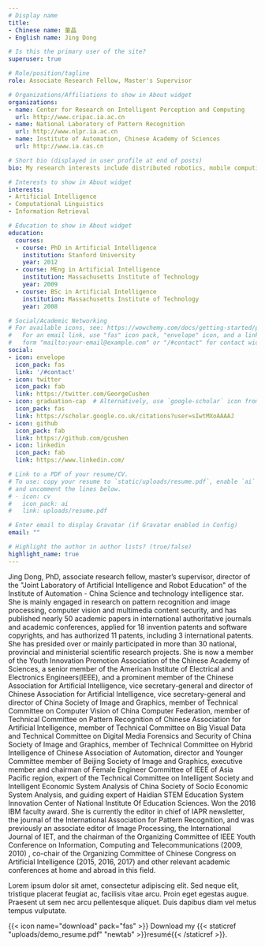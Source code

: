 ```yaml
---
# Display name
title: 
- Chinese name: 董晶
- English name: Jing Dong

# Is this the primary user of the site?
superuser: true

# Role/position/tagline
role: Associate Research Fellow, Master's Supervisor

# Organizations/Affiliations to show in About widget
organizations:
- name: Center for Research on Intelligent Perception and Computing
  url: http://www.cripac.ia.ac.cn
- name: National Laboratory of Pattern Recognition
  url: http://www.nlpr.ia.ac.cn
- name: Institute of Automation, Chinese Academy of Sciences
  url: http://www.ia.cas.cn

# Short bio (displayed in user profile at end of posts)
bio: My research interests include distributed robotics, mobile computing and programmable matter. #这句在哪呢？

# Interests to show in About widget
interests:
- Artificial Intelligence
- Computational Linguistics
- Information Retrieval

# Education to show in About widget
education:
  courses:
  - course: PhD in Artificial Intelligence
    institution: Stanford University
    year: 2012
  - course: MEng in Artificial Intelligence
    institution: Massachusetts Institute of Technology
    year: 2009
  - course: BSc in Artificial Intelligence
    institution: Massachusetts Institute of Technology
    year: 2008

# Social/Academic Networking
# For available icons, see: https://wowchemy.com/docs/getting-started/page-builder/#icons
#   For an email link, use "fas" icon pack, "envelope" icon, and a link in the
#   form "mailto:your-email@example.com" or "/#contact" for contact widget.
social:
- icon: envelope
  icon_pack: fas
  link: '/#contact'
- icon: twitter
  icon_pack: fab
  link: https://twitter.com/GeorgeCushen
- icon: graduation-cap  # Alternatively, use `google-scholar` icon from `ai` icon pack
  icon_pack: fas
  link: https://scholar.google.co.uk/citations?user=sIwtMXoAAAAJ
- icon: github
  icon_pack: fab
  link: https://github.com/gcushen
- icon: linkedin
  icon_pack: fab
  link: https://www.linkedin.com/

# Link to a PDF of your resume/CV.
# To use: copy your resume to `static/uploads/resume.pdf`, enable `ai` icons in `params.toml`, 
# and uncomment the lines below.
# - icon: cv
#   icon_pack: ai
#   link: uploads/resume.pdf

# Enter email to display Gravatar (if Gravatar enabled in Config)
email: ""

# Highlight the author in author lists? (true/false)
highlight_name: true
---
```


Jing Dong, PhD, associate research fellow, master’s supervisor, director of the "Joint Laboratory of Artificial Intelligence and Robot Education" of the Institute of Automation - China Science and technology intelligence star. She is mainly engaged in research on pattern recognition and image processing, computer vision and multimedia content security, and has published nearly 50 academic papers in international authoritative journals and academic conferences, applied for 18 invention patents and software copyrights, and has authorized 11 patents, including 3 international patents. She has presided over or mainly participated in more than 30 national, provincial and ministerial scientific research projects. She is now a member of the Youth Innovation Promotion Association of the Chinese Academy of Sciences, a senior member of the American Institute of Electrical and Electronics Engineers(IEEE), and a prominent member of the Chinese Association for Artificial Intelligence, vice secretary-general and director of Chinese Association for Artificial Intelligence, vice secretary-general and director of China Society of Image and Graphics, member of Technical Committee on Computer Vision of China Computer Federation, member of Technical Committee on Pattern Recognition of Chinese Association for Artificial Intelligence, member of Technical Committee on Big Visual Data and Technical Committee on Digital Media Forensics and Security of China Society of Image and Graphics, member of Technical Committee on Hybrid Intelligence of Chinese Association of Automation, director and Younger Committee member of Beijing Society of Image and Graphics, executive member and chairman of Female Engineer Committee of IEEE of Asia Pacific region, expert of the Technical Committee on Intelligent Society and Intelligent Economic System Analysis of China Society of Socio Economic System Analysis, and guiding expert of Haidian STEM Education System Innovation Center of National Institute Of Education Sciences. Won the 2016 IBM faculty award. She is currently the editor in chief of IAPR newsletter, the journal of the International Association for Pattern Recognition, and was previously an associate editor of Image Processing, the International Journal of IET, and the chairman of the Organizing Committee of IEEE Youth Conference on Information, Computing and Telecommunications (2009, 2010) , co-chair of the Organizing Committee of Chinese Congress on Artificial Intelligence (2015, 2016, 2017) and other relevant academic conferences at home and abroad in this field.

Lorem ipsum dolor sit amet, consectetur adipiscing elit. Sed neque elit, tristique placerat feugiat ac, facilisis vitae arcu. Proin eget egestas augue. Praesent ut sem nec arcu pellentesque aliquet. Duis dapibus diam vel metus tempus vulputate.

{{< icon name="download" pack="fas" >}} Download my {{< staticref "uploads/demo_resume.pdf" "newtab" >}}resumé{{< /staticref >}}.
